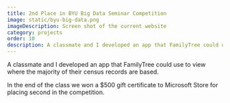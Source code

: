 ```yaml
---
title: 2nd Place in BYU Big Data Seminar Competition
image: static/byu-big-data.png
imageDescription: Screen shot of the current website
category: projects
order: 10
description: A classmate and I developed an app that FamilyTree could use to view where the majority of their census records are based.
---
```


A classmate and I developed an app that FamilyTree could use to view where the majority of their census records are based.

In the end of the class we won a $500 gift certificate to Microsoft Store for placing second in the competition.